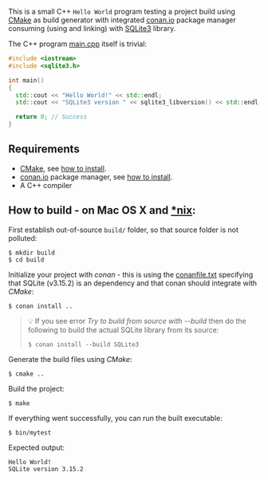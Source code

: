This is a small C++ `Hello World` program testing a project build using [CMake](https://en.wikipedia.org/wiki/CMake) as build generator with integrated [conan.io](https://www.conan.io/) package manager consuming (using and linking) with [SQLite3](https://sqlite.org/) library.

The C++ program [main.cpp](src/main.cpp) itself is trivial:

  ~~~~cpp
  #include <iostream>
  #include <sqlite3.h>

  int main()
  {
    std::cout << "Hello World!" << std::endl;
    std::cout << "SQLite3 version " << sqlite3_libversion() << std::endl;

    return 0; // Success
  }
  ~~~~

## Requirements

* [CMake](https://cmake.org/), see [how to install](https://cmake.org/install/).
* [conan.io](https://www.conan.io/) package manager, see [how to install](http://docs.conan.io/en/latest/installation.html).
* A C++ compiler

## How to build - on Mac OS X and [*nix](https://en.wikipedia.org/wiki/Unix-like):

First establish out-of-source `build/` folder, so that source folder is not polluted:

  ~~~
  $ mkdir build
  $ cd build
  ~~~

Initialize your project with *conan* - this is using the [conanfile.txt](conanfile.txt) specifying that SQLite (v3.15.2) is an dependency and that conan should integrate with *CMake*:

  ~~~
  $ conan install ..
  ~~~

> :bulb: If you see error *Try to build from source with --build* then do the following to build the actual SQLite library from its source:
>
>  ~~~
>  $ conan install --build SQLite3
>  ~~~

Generate the build files using *CMake*:

  ~~~
  $ cmake ..
  ~~~

Build the project:

  ~~~
  $ make
  ~~~

If everything went successfully, you can run the built executable:

  ~~~
  $ bin/mytest
  ~~~

Expected output:

  ~~~
  Hello World!
  SQLite version 3.15.2
  ~~~


